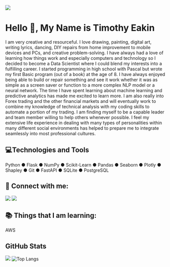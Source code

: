 ![](https://img.shields.io/github/followers/sarahmarie1976?style=social) 

# Hello 👋, My Name is Timothy Eakin

 I am very creative and resourceful. I love drawing, painting, digital art, writing lyrics, dancing, DIY repairs from home improvement to mobile devices and PCs, and creative problem-solving. I have always had a love of learning how things work and especially computers and technology so I decided to become a Data Scientist where I could blend my interests into a fulfilling career. I started programming in high school with Pascal but wrote my first Basic program (out of a book) at the age of 8. I have always enjoyed being able to build or repair something and see it work whether it was as simple as a screen saver or function to a more complex NLP model or a neural network. The time I have spent learning about machine learning and predictive analytics has made me excited to learn more. I am also really into Forex trading and the other financial markets and will eventually work to combine my knowledge of technical analysis with my coding skills to automate a portion of my trading. I am finding myself to be a capable leader and team member willing to help others whenever possible. I feel my extensive life experience in dealing with many types of personalities within many different social environments has helped to prepare me to integrate seamlessly into most professional cultures.

## 💻Technologies and Tools    
Python ●	Flask ● NumPy ● Scikit-Learn ● Pandas ● Seaborn ● Plotly ● Shapley ● Git ● FastAPI ●	SQLite	●	PostgreSQL

## 🤝 Connect with me: 
 [![](https://img.shields.io/static/v1?label&message=Linkedin&color=black&logo=linkedin)](https://www.linkedin.com/in/timothy-eakin/) 
 [![](https://img.shields.io/static/v1?label&message=Email&color=black&logo=gmail)](mailto:Timothy.G.Eakin@gmail.com)
 
## 📚 Things that I am learning: 
 AWS
 
 ## GitHub Stats
![](https://github-readme-stats.jha-vineet69.vercel.app/api?username=DoctorDroid&hide=stars&show_icons=true&hide_border=true&theme=midnight-purple) ![Top Langs](https://github-readme-stats.vercel.app/api/top-langs/?username=DoctorDroid&hide=smalltalk&theme=midnight-purple&layout=compact&hide_border=true)
